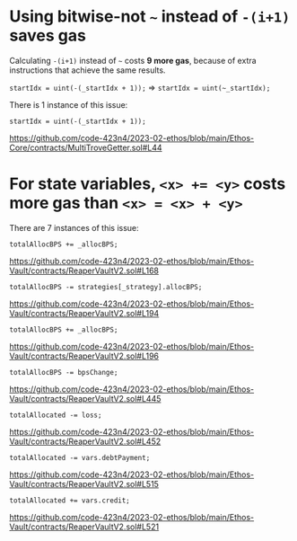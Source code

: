 # Using bitwise-not `~` instead of `-(i+1)` saves gas
Calculating `-(i+1)` instead of `~` costs **9 more gas**, because of extra instructions that achieve the same results.

`startIdx = uint(-(_startIdx + 1));` => `startIdx = uint(~_startIdx);`

There is 1 instance of this issue:
```
startIdx = uint(-(_startIdx + 1));
```
https://github.com/code-423n4/2023-02-ethos/blob/main/Ethos-Core/contracts/MultiTroveGetter.sol#L44

# For state variables, `<x> += <y>` costs more gas than `<x> = <x> + <y>`
There are 7 instances of this issue:
```
totalAllocBPS += _allocBPS;
```
https://github.com/code-423n4/2023-02-ethos/blob/main/Ethos-Vault/contracts/ReaperVaultV2.sol#L168
```
totalAllocBPS -= strategies[_strategy].allocBPS;
```
https://github.com/code-423n4/2023-02-ethos/blob/main/Ethos-Vault/contracts/ReaperVaultV2.sol#L194
```
totalAllocBPS += _allocBPS;
```
https://github.com/code-423n4/2023-02-ethos/blob/main/Ethos-Vault/contracts/ReaperVaultV2.sol#L196
```
totalAllocBPS -= bpsChange;
```
https://github.com/code-423n4/2023-02-ethos/blob/main/Ethos-Vault/contracts/ReaperVaultV2.sol#L445
```
totalAllocated -= loss;
```
https://github.com/code-423n4/2023-02-ethos/blob/main/Ethos-Vault/contracts/ReaperVaultV2.sol#L452
```
totalAllocated -= vars.debtPayment;
```
https://github.com/code-423n4/2023-02-ethos/blob/main/Ethos-Vault/contracts/ReaperVaultV2.sol#L515
```
totalAllocated += vars.credit;
```
https://github.com/code-423n4/2023-02-ethos/blob/main/Ethos-Vault/contracts/ReaperVaultV2.sol#L521
